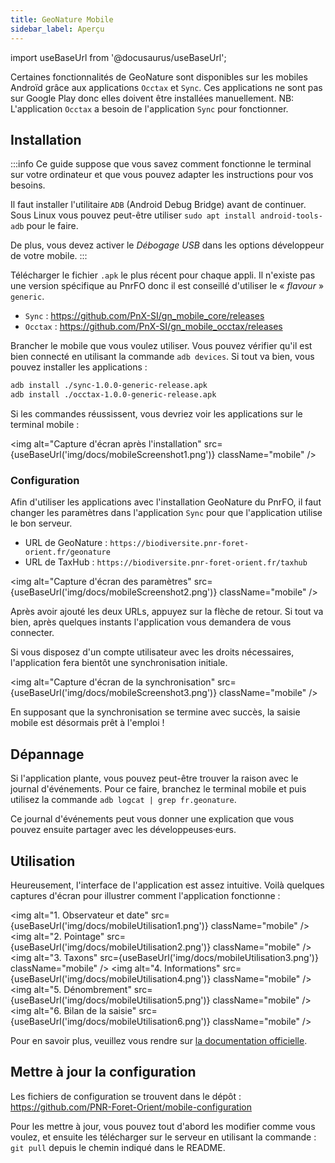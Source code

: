 ```yaml
---
title: GeoNature Mobile
sidebar_label: Aperçu
---
```

import useBaseUrl from '@docusaurus/useBaseUrl';

Certaines fonctionnalités de GeoNature sont disponibles sur les mobiles Androïd grâce aux applications `Occtax` et `Sync`. Ces applications ne sont pas sur Google Play donc elles doivent être installées manuellement. NB: L'application `Occtax` a besoin de l'application `Sync` pour fonctionner.

## Installation

:::info
Ce guide suppose que vous savez comment fonctionne le terminal sur votre ordinateur et que vous pouvez adapter les instructions pour vos besoins.

Il faut installer l'utilitaire `ADB` (Android Debug Bridge) avant de continuer. Sous Linux vous pouvez peut-être utiliser `sudo apt install android-tools-adb` pour le faire.

De plus, vous devez activer le *Débogage USB* dans les options développeur de votre mobile.
:::

Télécharger le fichier `.apk` le plus récent pour chaque appli. Il n'existe pas une version spécifique au PnrFO donc il est conseillé d'utiliser le « *flavour* » `generic`.

* `Sync` : <https://github.com/PnX-SI/gn_mobile_core/releases>
* `Occtax` : <https://github.com/PnX-SI/gn_mobile_occtax/releases>

Brancher le mobile que vous voulez utiliser. Vous pouvez vérifier qu'il est bien connecté en utilisant la commande  `adb devices`. Si tout va bien, vous pouvez installer les applications :
```bash
adb install ./sync-1.0.0-generic-release.apk
adb install ./occtax-1.0.0-generic-release.apk
```
Si les commandes réussissent, vous devriez voir les applications sur le terminal mobile :

<img alt="Capture d'écran après l'installation" src={useBaseUrl('img/docs/mobileScreenshot1.png')} className="mobile" />

### Configuration

Afin d'utiliser les applications avec l'installation GeoNature du PnrFO, il faut changer les paramètres dans l'application `Sync` pour que l'application utilise le bon serveur.

* URL de GeoNature : `https://biodiversite.pnr-foret-orient.fr/geonature`
* URL de TaxHub : `https://biodiversite.pnr-foret-orient.fr/taxhub`

<img alt="Capture d'écran des paramètres" src={useBaseUrl('img/docs/mobileScreenshot2.png')} className="mobile" />

Après avoir ajouté les deux URLs, appuyez sur la flèche de retour. Si tout va bien, après quelques instants l'application vous demandera de vous connecter.

Si vous disposez d'un compte utilisateur avec les droits nécessaires, l'application fera bientôt une synchronisation initiale.

<img alt="Capture d'écran de la synchronisation" src={useBaseUrl('img/docs/mobileScreenshot3.png')} className="mobile" />

En supposant que la synchronisation se termine avec succès, la saisie mobile est désormais prêt à l'emploi !

## Dépannage

Si l'application plante, vous pouvez peut-être trouver la raison avec le journal d'événements. Pour ce faire, branchez le terminal mobile et puis utilisez la commande `adb logcat | grep fr.geonature`.

Ce journal d'événements peut vous donner une explication que vous pouvez ensuite partager avec les développeuses·eurs.

## Utilisation

Heureusement, l'interface de l'application est assez intuitive. Voilà quelques captures d'écran pour illustrer comment l'application fonctionne :

<img alt="1. Observateur et date" src={useBaseUrl('img/docs/mobileUtilisation1.png')} className="mobile" />
<img alt="2. Pointage" src={useBaseUrl('img/docs/mobileUtilisation2.png')} className="mobile" />
<img alt="3. Taxons" src={useBaseUrl('img/docs/mobileUtilisation3.png')} className="mobile" />
<img alt="4. Informations" src={useBaseUrl('img/docs/mobileUtilisation4.png')} className="mobile" />
<img alt="5. Dénombrement" src={useBaseUrl('img/docs/mobileUtilisation5.png')} className="mobile" />
<img alt="6. Bilan de la saisie" src={useBaseUrl('img/docs/mobileUtilisation6.png')} className="mobile" />

Pour en savoir plus, veuillez vous rendre sur [la documentation officielle](https://github.com/PnX-SI/gn_mobile_occtax/blob/master/docs/installation-fr.md#utilisation).

## Mettre à jour la configuration

Les fichiers de configuration se trouvent dans le dépôt : https://github.com/PNR-Foret-Orient/mobile-configuration

Pour les mettre à jour, vous pouvez tout d'abord les modifier comme vous voulez, et ensuite les télécharger sur le serveur en utilisant la commande : `git pull` depuis le chemin indiqué dans le README.
